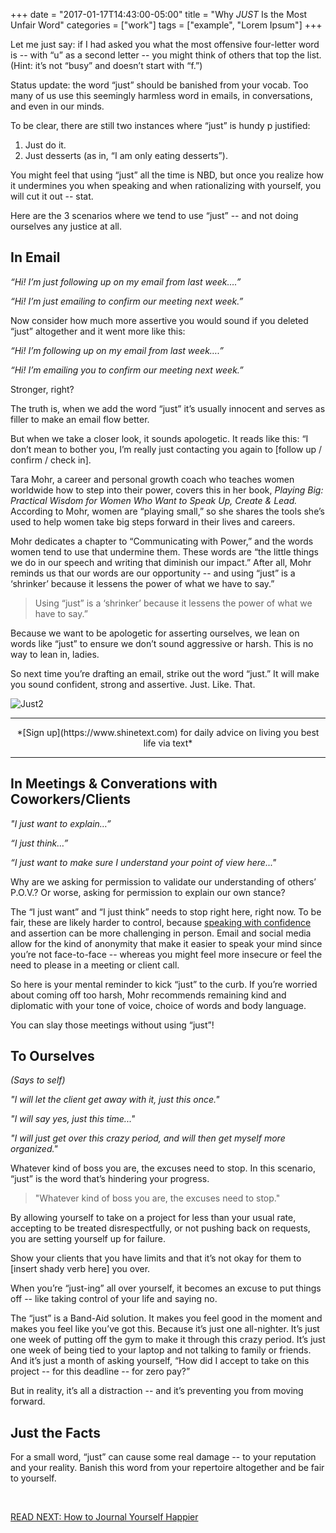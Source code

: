 +++
  date = "2017-01-17T14:43:00-05:00"
  title = "Why *JUST* Is the Most Unfair Word"
  categories = ["work"]
  tags = ["example", "Lorem Ipsum"]
+++



<span class="dropcap">L</span>et me just say: if I had asked you what the most offensive four-letter word is -- with “u” as a second letter -- you might think of others that top the list. (Hint: it’s not “busy” and doesn’t start with “f.”)

Status update: the word “just” should be banished from your vocab. Too many of us use this seemingly harmless word in emails, in conversations, and even in our minds.

To be clear, there are still two instances where “just” is hundy p justified:

1) Just do it. <br>
2) Just desserts (as in, “I am only eating desserts”).


You might feel that using “just” all the time is NBD, but once you realize how it undermines you when speaking and when rationalizing with yourself, you will cut it out -- stat.

Here are the 3 scenarios where we tend to use “just” -- and not doing ourselves any justice at all.

## In Email
*“Hi! I’m just following up on my email from last week….”*

*“Hi! I’m just emailing to confirm our meeting next week.”*

Now consider how much more assertive you would sound if you deleted “just” altogether and it went more like this:

*“Hi! I’m following up on my email from last week….”*

*“Hi! I’m emailing you to confirm our meeting next week.”*

Stronger, right?

The truth is, when we add the word “just” it’s usually innocent and serves as filler to make an email flow better.

But when we take a closer look, it sounds apologetic. It reads like this: “I don’t mean to bother you, I’m really just contacting you again to [follow up / confirm / check in].

Tara Mohr, a career and personal growth coach who teaches women worldwide how to step into their power, covers this in her book, *Playing Big: Practical Wisdom for Women Who Want to Speak Up, Create & Lead.* According to Mohr, women are “playing small,” so she shares the tools she’s used to help women take big steps forward in their lives and careers.

Mohr dedicates a chapter to “Communicating with Power,” and the words women tend to use that undermine them. These words are “the little things we do in our speech and writing that diminish our impact.” After all, Mohr reminds us that our words are our opportunity -- and using “just” is a ‘shrinker’ because it lessens the power of what we have to say.”

> Using “just” is a ‘shrinker’ because it lessens the power of what we have to say.”

Because we want to be apologetic for asserting ourselves, we lean on words like “just” to ensure we don’t sound aggressive or harsh. This is no way to lean in, ladies.

So next time you’re drafting an email, strike out the word “just.” It will make you sound confident, strong and assertive. Just. Like. That.   


![Just2](//images.contentful.com/awpxl2koull4/ugGPOtw5peSAAK2yYmmeQ/6837a62d94be9481000d55e47f636f3d/Just2.jpg)

---

<center>*[Sign up](https://www.shinetext.com) for daily advice on living you best life via text* </center>

---



## In Meetings & Converations with Coworkers/Clients

*"I just want to explain…”*

*“I just think…”*

*“I just want to make sure I understand your point of view here..."*


Why are we asking for permission to validate our understanding of others’ P.O.V.? Or worse, asking for permission to explain our own stance?

The “I just want” and “I just think” needs to stop right here, right now. To be fair, these are likely harder to control, because [speaking with confidence](http://advice.shinetext.com/articles/3-ways-to-take-back-your-confidence/) and assertion can be more challenging in person. Email and social media allow for the kind of anonymity that make it easier to speak your mind since you’re not face-to-face -- whereas you might feel more insecure or feel the need to please in a meeting or client call.

So here is your mental reminder to kick “just” to the curb. If you’re worried about coming off too harsh, Mohr recommends remaining kind and diplomatic with your tone of voice, choice of words and body language.

You can slay those meetings without using “just”!


## To Ourselves
*(Says to self)*

*"I will let the client get away with it, just this once."*

*"I will say yes, just this time..."*

*"I will just get over this crazy period, and will then get myself more organized."*

Whatever kind of boss you are, the excuses need to stop. In this scenario, “just” is the word that’s hindering your progress.

> "Whatever kind of boss you are, the excuses need to stop."

By allowing yourself to take on a project for less than your usual rate, accepting to be treated disrespectfully, or not pushing back on requests, you are setting yourself up for failure.

Show your clients that you have limits and that it’s not okay for them to [insert shady verb here] you over.

When you’re “just-ing” all over yourself, it becomes an excuse to put things off -- like taking control of your life and saying no.

The “just” is a Band-Aid solution. It makes you feel good in the moment and makes you feel like you’ve got this. Because it’s just one all-nighter. It’s just one week of putting off the gym to make it through this crazy period. It’s just one week of being tied to your laptop and not talking to family or friends. And it’s just a month of asking yourself, “How did I accept to take on this project -- for this deadline -- for zero pay?”

But in reality, it’s all a distraction -- and it’s preventing you from moving forward.

## Just the Facts
For a small word, “just” can cause some real damage -- to your reputation and your reality. Banish this word from your repertoire altogether and be fair to yourself.

<br>

[READ NEXT: How to Journal Yourself Happier](http://advice.shinetext.com/articles/how-to-journal-yourself-happier/)

<div class="pubexchange_module" id="pubexchange_below_content" data-pubexchange-module-id="2323"></div>

<script>(function(w, d, s, id) {
  w.PUBX=w.PUBX || {pub: "shine_text", discover: false, lazy: true};
  var js, pjs = d.getElementsByTagName(s)[0];
  if (d.getElementById(id)) return;
  js = d.createElement(s); js.id = id; js.async = true;
  js.src = "//main.pubexchange.com/loader.min.js";
  pjs.parentNode.insertBefore(js, pjs);
}(window, document, "script", "pubexchange-jssdk"));</script>

